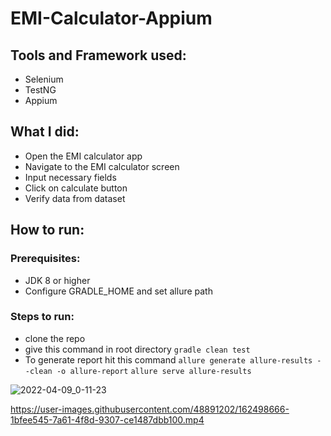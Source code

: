 # EMI-Calculator-Appium
## Tools and Framework used:
- Selenium
- TestNG
- Appium

## What I did:
- Open the EMI calculator app
- Navigate to the EMI calculator screen
- Input necessary fields 
- Click on calculate button
- Verify data from dataset

## How to run:
### Prerequisites: 
- JDK 8 or higher
- Configure GRADLE_HOME and set allure path
### Steps to run:
- clone the repo
- give this command in root directory
  ``` gradle clean test ```
-  To generate report hit this command
  ``` allure generate allure-results --clean -o allure-report ```
  ``` allure serve allure-results ```


![2022-04-09_0-11-23](https://user-images.githubusercontent.com/48891202/162498271-984c9659-81d4-4950-ab50-6fecd96e437e.png)


https://user-images.githubusercontent.com/48891202/162498666-1bfee545-7a61-4f8d-9307-ce1487dbb100.mp4




